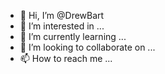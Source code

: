 - 👋 Hi, I’m @DrewBart
- 👀 I’m interested in ...
- 🌱 I’m currently learning ...
- 💞️ I’m looking to collaborate on ...
- 📫 How to reach me ...

<!---
DrewBart/DrewBart is a ✨ special ✨ repository because its `README.md` (this file) appears on your GitHub profile.
You can click the Preview link to take a look at your changes.
--->
